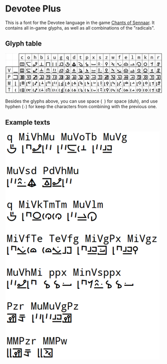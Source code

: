 # Devotee Plus

This is a font for the Devotee language in the game [Chants of Sennaar](https://www.focus-entmt.com/en/games/chants-of-sennaar). It contains all in-game glyphs, as well as all combinations of the "radicals".

## Glyph table

![glyph table](image/glyph-table.png)

Besides the glyphs above, you can use space (` `) for space (duh), and use hyphen (`-`) for keep the characters from combining with the previous one. 

## Example texts

![example texts](image/example-texts.png)